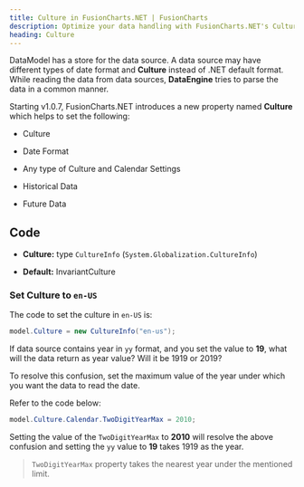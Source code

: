 ```yaml
---
title: Culture in FusionCharts.NET | FusionCharts
description: Optimize your data handling with FusionCharts.NET's Culture property for flexible date parsing. Unlock new possibilities & gain insights from our article.
heading: Culture
---
```


DataModel has a store for the data source. A data source may have different types of date format and **Culture** instead of .NET default format. While reading the data from data sources, **DataEngine** tries to parse the data in a common manner.

Starting v1.0.7, FusionCharts.NET introduces a new property named **Culture** which helps to set the following:

- Culture

- Date Format

- Any type of Culture and Calendar Settings

- Historical Data

- Future Data

## Code

- **Culture:** type `CultureInfo` (`System.Globalization.CultureInfo`)

- **Default:** InvariantCulture

### Set Culture to `en-US`

The code to set the culture in `en-US` is:

```csharp
model.Culture = new CultureInfo("en-us");
```

If data source contains year in `yy` format, and you set the value to **19**, what will the data return as year value? Will it be 1919 or 2019?

To resolve this confusion, set the maximum value of the year under which you want the data to read the date.

Refer to the code below:

```csharp
model.Culture.Calendar.TwoDigitYearMax = 2010;
```

Setting the value of the `TwoDigitYearMax` to **2010** will resolve the above confusion and setting the `yy` value to **19** takes 1919 as the year.

> `TwoDigitYearMax` property takes the nearest year under the mentioned limit.
